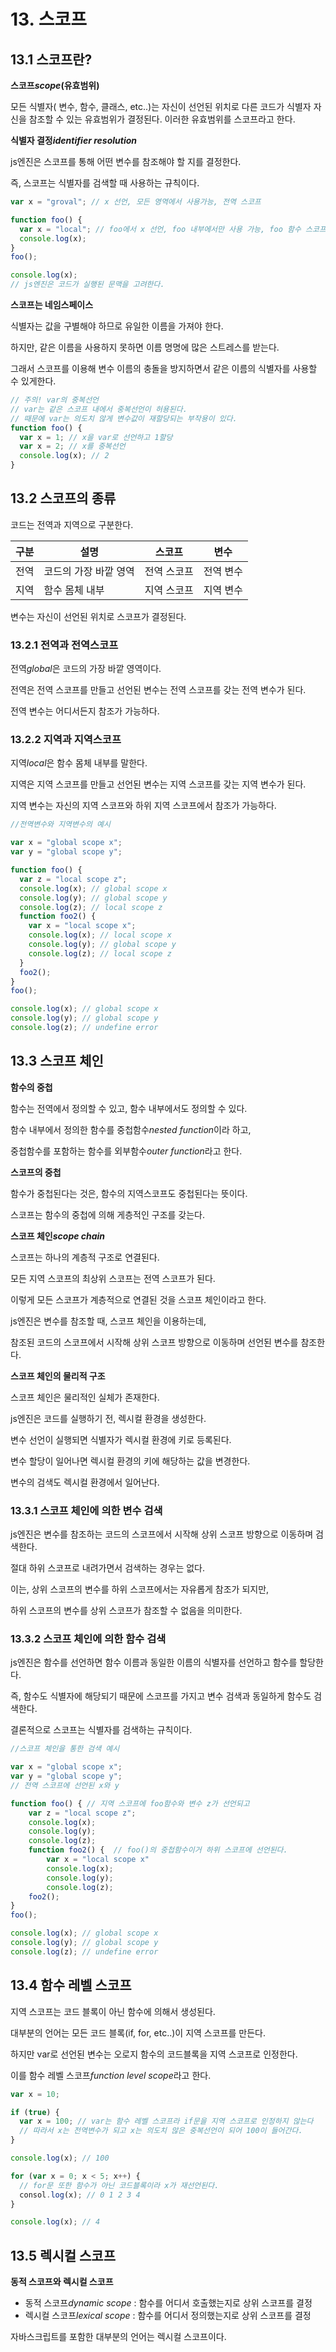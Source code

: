 # 13. 스코프

## 13.1 스코프란?

**스코프*scope*(유효범위)**

모든 식별자( 변수, 함수, 클래스, etc..)는 자신이 선언된 위치로 다른 코드가 식별자 자신을 참조할 수 있는 유효범위가 결정된다. 이러한 유효범위를 스코프라고 한다.

**식별자 결정*identifier resolution***

js엔진은 스코프를 통해 어떤 변수를 참조해야 할 지를 결정한다.

즉, 스코프는 식별자를 검색할 때 사용하는 규칙이다.

```jsx
var x = "groval"; // x 선언, 모든 영역에서 사용가능, 전역 스코프

function foo() {
  var x = "local"; // foo에서 x 선언, foo 내부에서만 사용 가능, foo 함수 스코프
  console.log(x);
}
foo();

console.log(x);
// js엔진은 코드가 실행된 문맥을 고려한다.
```

**스코프는 네임스페이스**

식별자는 값을 구별해야 하므로 유일한 이름을 가져야 한다.

하지만, 같은 이름을 사용하지 못하면 이름 명명에 많은 스트레스를 받는다.

그래서 스코프를 이용해 변수 이름의 충돌을 방지하면서 같은 이름의 식별자를 사용할 수 있게한다.

```jsx
// 주의! var의 중복선언
// var는 같은 스코프 내에서 중복선언이 허용된다.
// 때문에 var는 의도치 않게 변수값이 재할당되는 부작용이 있다.
function foo() {
  var x = 1; // x을 var로 선언하고 1할당
  var x = 2; // x를 중복선언
  console.log(x); // 2
}
```

## 13.2 스코프의 종류

코드는 전역과 지역으로 구분한다.

| 구분 | 설명                  | 스코프      | 변수      |
| ---- | --------------------- | ----------- | --------- |
| 전역 | 코드의 가장 바깥 영역 | 전역 스코프 | 전역 변수 |
| 지역 | 함수 몸체 내부        | 지역 스코프 | 지역 변수 |

변수는 자신이 선언된 위치로 스코프가 결정된다.

### 13.2.1 전역과 전역스코프

전역*global*은 코드의 가장 바깥 영역이다.

전역은 전역 스코프를 만들고 선언된 변수는 전역 스코프를 갖는 전역 변수가 된다.

전역 변수는 어디서든지 참조가 가능하다.

### 13.2.2 지역과 지역스코프

지역*local*은 함수 몸체 내부를 말한다.

지역은 지역 스코프를 만들고 선언된 변수는 지역 스코프를 갖는 지역 변수가 된다.

지역 변수는 자신의 지역 스코프와 하위 지역 스코프에서 참조가 가능하다.

```jsx
//전역변수와 지역변수의 예시

var x = "global scope x";
var y = "global scope y";

function foo() {
  var z = "local scope z";
  console.log(x); // global scope x
  console.log(y); // global scope y
  console.log(z); // local scope z
  function foo2() {
    var x = "local scope x";
    console.log(x); // local scope x
    console.log(y); // global scope y
    console.log(z); // local scope z
  }
  foo2();
}
foo();

console.log(x); // global scope x
console.log(y); // global scope y
console.log(z); // undefine error
```

## 13.3 스코프 체인

**함수의 중첩**

함수는 전역에서 정의할 수 있고, 함수 내부에서도 정의할 수 있다.

함수 내부에서 정의한 함수를 중첩함수*nested function*이라 하고,

중첩함수를 포함하는 함수를 외부함수*outer function*라고 한다.

**스코프의 중첩**

함수가 중첩된다는 것은, 함수의 지역스코프도 중첩된다는 뜻이다.

스코프는 함수의 중첩에 의해 게층적인 구조를 갖는다.

**스코프 체인*scope chain***

스코프는 하나의 계층적 구조로 연결된다.

모든 지역 스코프의 최상위 스코프는 전역 스코프가 된다.

이렇게 모든 스코프가 계층적으로 연결된 것을 스코프 체인이라고 한다.

js엔진은 변수를 참조할 때, 스코프 체인을 이용하는데,

참조된 코드의 스코프에서 시작해 상위 스코프 방향으로 이동하며 선언된 변수를 참조한다.

**스코프 체인의 물리적 구조**

스코프 체인은 물리적인 실체가 존재한다.

js엔진은 코드를 실행하기 전, 렉시컬 환경을 생성한다.

변수 선언이 실행되면 식별자가 렉시컬 환경에 키로 등록된다.

변수 할당이 일어나면 렉시컬 환경의 키에 해당하는 값을 변경한다.

변수의 검색도 렉시컬 환경에서 일어난다.

### 13.3.1 스코프 체인에 의한 변수 검색

js엔진은 변수를 참조하는 코드의 스코프에서 시작해 상위 스코프 방향으로 이동하며 검색한다.

절대 하위 스코프로 내려가면서 검색하는 경우는 없다.

이는, 상위 스코프의 변수를 하위 스코프에서는 자유롭게 참조가 되지만,

하위 스코프의 변수를 상위 스코프가 참조할 수 없음을 의미한다.

### 13.3.2 스코프 체인에 의한 함수 검색

js엔진은 함수를 선언하면 함수 이름과 동일한 이름의 식별자를 선언하고 함수를 할당한다.

즉, 함수도 식별자에 해당되기 때문에 스코프를 가지고 변수 검색과 동일하게 함수도 검색한다.

결론적으로 스코프는 식별자를 검색하는 규칙이다.

```jsx
//스코프 체인을 통한 검색 예시

var x = "global scope x";
var y = "global scope y";
// 전역 스코프에 선언된 x와 y

function foo() { // 지역 스코프에 foo함수와 변수 z가 선언되고
	var z = "local scope z";
	console.log(x);
	console.log(y);
	console.log(z);
	function foo2() {  // foo()의 중첩함수이거 하위 스코프에 선언된다.
		var x = "local scope x"
		console.log(x);
		console.log(y);
		console.log(z);
	foo2();
}
foo();

console.log(x); // global scope x
console.log(y); // global scope y
console.log(z); // undefine error
```

## 13.4 함수 레벨 스코프

지역 스코프는 코드 블록이 아닌 함수에 의해서 생성된다.

대부분의 언어는 모든 코드 블록(if, for, etc..)이 지역 스코프를 만든다.

하지만 var로 선언된 변수는 오로지 함수의 코드블록을 지역 스코프로 인정한다.

이를 함수 레벨 스코프*function level scope*라고 한다.

```jsx
var x = 10;

if (true) {
  var x = 100; // var는 함수 레벨 스코프라 if문을 지역 스코프로 인정하지 않는다
  // 따라서 x는 전역변수가 되고 x는 의도치 않은 중복선언이 되어 100이 들어간다.
}

console.log(x); // 100

for (var x = 0; x < 5; x++) {
  // for문 또한 함수가 아닌 코드블록이라 x가 재선언된다.
  consol.log(x); // 0 1 2 3 4
}

console.log(x); // 4
```

## 13.5 렉시컬 스코프

**동적 스코프와 렉시컬 스코프**

- 동적 스코프*dynamic scope* : 함수를 어디서 호출했는지로 상위 스코프를 결정
- 렉시컬 스코프*lexical scope* : 함수를 어디서 정의했는지로 상위 스코프를 결정

자바스크립트를 포함한 대부분의 언어는 렉시컬 스코프이다.
